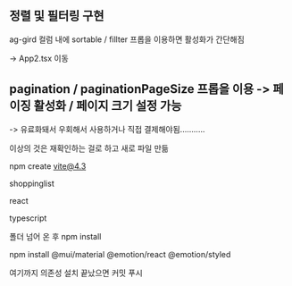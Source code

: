 


## 정렬 및 필터링 구현
ag-gird 컬럼 내에 sortable / fillter 프롭을 이용하면 활성화가 간단해짐

-> App2.tsx 이동

## pagination / paginationPageSize 프롭을 이용 -> 페이징 활성화 / 페이지 크기 설정 가능

-> 유료화돼서 우회해서 사용하거나 직접 결제해야됨...........

이상의 것은 재확인하는 걸로 하고 새로 파일 만듦

npm create vite@4.3

shoppinglist

react

typescript

폴더 넘어 온 후 npm install

npm install @mui/material @emotion/react @emotion/styled

여기까지 의존성 설치 끝났으면 커밋 푸시